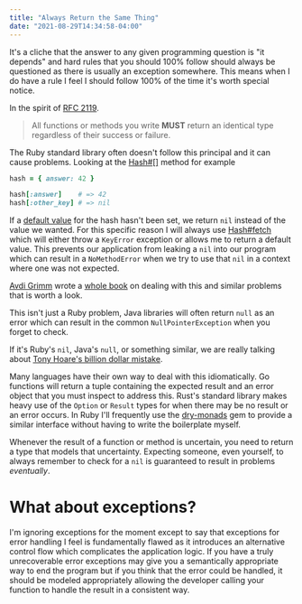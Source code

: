 ```yaml
---
title: "Always Return the Same Thing"
date: "2021-08-29T14:34:58-04:00"
---
```


It's a cliche that the answer to any given programming question is "it depends" and hard rules that you should 100% follow should always be questioned as there is usually an exception somewhere.
This means when I do have a rule I feel I should follow 100% of the time it's worth special notice.

In the spirit of [RFC 2119](https://datatracker.ietf.org/doc/html/rfc2119).

> All functions or methods you write **MUST** return an identical type regardless of their success or failure.

The Ruby standard library often doesn't follow this principal and it can cause problems.
Looking at the [Hash#[]](https://docs.ruby-lang.org/en/3.0.0/Hash.html#method-i-5B-5D) method for example

```ruby
hash = { answer: 42 }

hash[:answer]    # => 42
hash[:other_key] # => nil
```

If a [default value](https://docs.ruby-lang.org/en/3.0.0/Hash.html#class-Hash-label-Default+Values) for the hash hasn't been set, we return `nil` instead of the value we wanted.
For this specific reason I will always use [Hash#fetch](https://docs.ruby-lang.org/en/3.0.0/Hash.html#method-i-fetch) which will either throw a `KeyError` exception or allows me to return a default value.
This prevents our application from leaking a `nil` into our program which can result in a `NoMethodError` when we try to use that `nil` in a context where one was not expected.

[Avdi Grimm](https://avdi.codes) wrote a [whole book](https://secure.pragprog.com/titles/agcr/confident-ruby/) on dealing with this and similar problems that is worth a look.

This isn't just a Ruby problem, Java libraries will often return `null` as an error which can result in the common `NullPointerException` when you forget to check.

If it's Ruby's `nil`, Java's `null`, or something similar, we are really talking about [Tony Hoare's billion dollar mistake](https://www.infoq.com/presentations/Null-References-The-Billion-Dollar-Mistake-Tony-Hoare/).


Many languages have their own way to deal with this idiomatically. 
Go functions will return a tuple containing the expected result and an error object that you must inspect to address this.
Rust's standard library makes heavy use of the `Option` or `Result` types for when there may be no result or an error occurs.
In Ruby I'll frequently use the [dry-monads](https://dry-rb.org/gems/dry-monads/1.3/) gem to provide a similar interface without having to write the boilerplate myself.

Whenever the result of a function or method is uncertain, you need to return a type that models that uncertainty. 
Expecting someone, even yourself, to always remember to check for a `nil` is guaranteed to result in problems _eventually_.

# What about exceptions?
I'm ignoring exceptions for the moment except to say that exceptions for error handling I feel is fundamentally flawed as it introduces an alternative control flow which complicates the application logic.
If you have a truly unrecoverable error exceptions may give you a semantically appropriate way to end the program but if you think that the error could be handled, it should be modeled appropriately allowing the developer calling your function to handle the result in a consistent way. 
